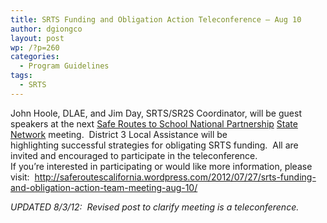 ```yaml
---
title: SRTS Funding and Obligation Action Teleconference – Aug 10
author: dgiongco
layout: post
wp: /?p=260
categories:
  - Program Guidelines
tags:
  - SRTS
---
```

John Hoole, DLAE, and Jim Day, SRTS/SR2S Coordinator, will be guest speakers at the next <a href="http://www.saferoutespartnership.org/" target="_blank">Safe Routes to School National Partnership</a> [State Network][1] meeting.  District 3 Local Assistance will be highlighting successful strategies for obligating SRTS funding.  All are invited and encouraged to participate in the teleconference.  
If you&#8217;re interested in participating or would like more information, please visit:  <http://saferoutescalifornia.wordpress.com/2012/07/27/srts-funding-and-obligation-action-team-meeting-aug-10/>

*UPDATED 8/3/12:  Revised post to clarify meeting is a teleconference.*

 [1]: http://saferoutescalifornia.wordpress.com/funding_obligation/